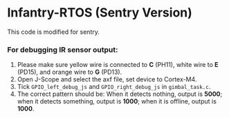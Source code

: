 # Infantry-RTOS (Sentry Version)
This code is modified for sentry.
  
### For debugging IR sensor output:   
1. Please make sure yellow wire is connected to **C** (PH11), white wire to **E** (PD15), and orange wire to **G** (PD13).  
2. Open J-Scope and select the axf file, set device to Cortex-M4.  
3. Tick `GPIO_left_debug_js` and `GPIO_right_debug_js` in `gimbal_task.c`.  
4. The correct pattern should be: When it detects nothing, output is **5000**; when it detects something, output is **1000**; when it is offline, output is **1000**.  
